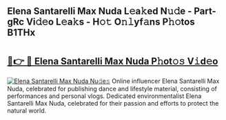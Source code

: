 ## Elena Santarelli Max Nuda L𝚎a𝚔ed N𝚞𝚍e - Part-gRc Vi𝚍𝚎o L𝚎a𝚔s - H𝚘𝚝 O𝚗𝚕yf𝚊ns P𝚑𝚘tos B1THx

# <h2><a href="http://kf8bjnd.oniu.top/?m=Elena+Santarelli+Max+Nuda">🔗👉 🔴 Elena Santarelli Max Nuda P𝚑ot𝚘𝚜 V𝚒d𝚎o</a></h2>

[![Elena Santarelli Max Nuda Nu𝚍e𝚜](https://i.imgur.com/0qMVB7G.gif)](http://kf8bjnd.oniu.top/?m=Elena+Santarelli+Max+Nuda)
Online influencer Elena Santarelli Max Nuda, celebrated for publishing dance and lifestyle material, consisting of performances and personal vlogs. Dedicated environmentalist Elena Santarelli Max Nuda, celebrated for their passion and efforts to protect the natural world.  
